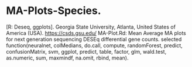 # MA-Plots-Species.
[R: Deseq, ggplots].
Georgia State University, Atlanta, United States of America (USA).
https://csds.gsu.edu/
MA-Plot.Rd: Mean Average MA plots for next generation sequencing DESEq differential gene counts.
selected function(neuralnet, colMedians, do.call, compute, randomForest, predict, confusionMatrix, svm, ggplot, predict, table, factor, glm, wald.test, as.numeric, sum, maxmindf, na.omit, rbind, mean).
